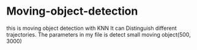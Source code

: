 # Moving-object-detection
this is moving object detection with KNN
It can Distinguish different trajectories.
The parameters in my file is detect small moving object(500, 3000)

